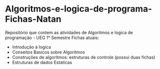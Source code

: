 # Algoritmos-e-logica-de-programa-Fichas-Natan
Repositório que contem as atividades de Algoritmos e logica de programação - UEG 1° Semestre
Fichas atuais:
- Introdução à logica
- Conseitos Basicos sobre Algoritmos
- Construções de algoritmos: estruturas de controle (possui duas fichas)
- Estruturas de dados Estaticas
  
